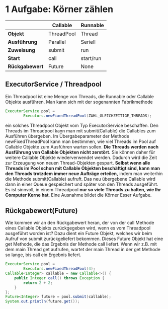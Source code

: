 # 1 Aufgabe: Körner zählen

|                  | **Callable** | **Runnable** |
|------------------|--------------|--------------|
| **Objekt**       | ThreadPool   | Thread       |
| **Ausführung**   | Parallel     | Seriell      |
| **Zuweisung**    | submit       | run          |
| **Start**        | call         | start/run    |
| **Rückgabewert** | Future       | None         |

## ExecutorService / Threadpool
Ein Threadpool ist eine Menge von Threads, die Runnable oder Callable Objekte ausführen.
Man kann sich mit der sogenannten Fabrikmethode
```java
ExecutorService pool =
        Executors.newFixedThreadPool(ZAHL_GLEICHZEITIGE_THREADS);
```
ein solches Threadpool Objekt vom Typ ExecutorService beschaffen. Den Threads im
Threadpool kann man mit submit(Callable) die Callables zum Ausführen übergeben.
Im Übergabeparameter der Methode newFixedThreadPool kann man bestimmen, wie viel
Threads im Pool auf Callable Objekte zum Ausführen warten sollen. **Die Threads werden
nach Ausführung von Callable Objekten nicht zerstört.** Sie können daher für weitere
Callable Objekte wiederverwendet werden. Dadurch wird die Zeit zur Erzeugung von neuen
Thread-Objekten gespart. **Selbst wenn alle Threads im Pool schon mit Callable Objekten
beschäftigt sind, kann man den Threads trotzdem immer neue Aufträge erteilen,** indem man
weiterhin die Methode submit(Callable) aufruft. Das neu übergebene Callable wird dann
in einer Queue gespeichert und später von den Threads ausgeführt.
Es ist sinnvoll, in einem Threadpool **nur so viele Threads zu halten, wie Ihr Computer Kerne
hat**. Eine Ausnahme bildet die Körner Esser Aufgabe.

## Rückgabewert(Future)
Wie kommen wir an den Rückgabewert heran, der von der call Methode eines Callable
Objekts zurückgegeben wird, wenn es vom Threadpool ausgeführt worden ist?
Dazu dient ein Future Objekt, welches wir beim Aufruf von submit zurückgeliefert
bekommen. Dieses Future Objekt hat eine get Methode, die das Ergebnis der Methode call
liefert. Wenn wir z.B. mit dem main Thread get aufrufen, wartet der main Thread in der get
Methode so lange, bis call ein Ergebnis liefert.
```java
ExecutorService pool =
        Executors.newFixedThreadPool(4);
Callable<Integer> callable = new Callable<>() {
    public Integer call() throws Exception {
        return 2 + 2;
    }
};
Future<Integer> future = pool.submit(callable);
System.out.println(future.get());
```